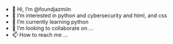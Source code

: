 - 👋 Hi, I’m @foundjazmiin
- 👀 I’m interested in python and cybersecurity  and html, and css
- 🌱 I’m currently learning python
- 💞️ I’m looking to collaborate on ...
- 📫 How to reach me ...

<!---
foundjazmiin/foundjazmiin is a ✨ special ✨ repository because its `README.md` (this file) appears on your GitHub profile.
You can click the Preview link to take a look at your changes.
--->
